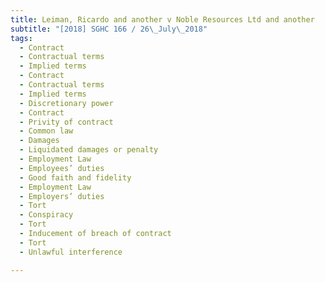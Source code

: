 ```yaml
---
title: Leiman, Ricardo and another v Noble Resources Ltd and another 
subtitle: "[2018] SGHC 166 / 26\_July\_2018"
tags:
  - Contract
  - Contractual terms
  - Implied terms
  - Contract
  - Contractual terms
  - Implied terms
  - Discretionary power
  - Contract
  - Privity of contract
  - Common law
  - Damages
  - Liquidated damages or penalty
  - Employment Law
  - Employees’ duties
  - Good faith and fidelity
  - Employment Law
  - Employers’ duties
  - Tort
  - Conspiracy
  - Tort
  - Inducement of breach of contract
  - Tort
  - Unlawful interference

---
```


